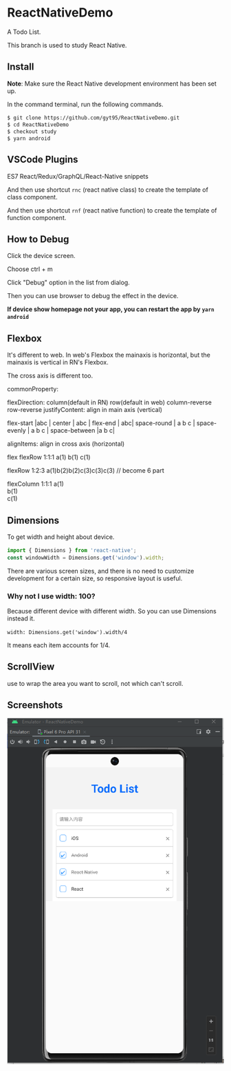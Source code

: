 # ReactNativeDemo

A Todo List.

This branch is used to study React Native.

## Install

**Note**: Make sure the React Native development environment has been set up.

In the command terminal, run the following commands.

    $ git clone https://github.com/gyt95/ReactNativeDemo.git
    $ cd ReactNativeDemo
    $ checkout study
    $ yarn android

## VSCode Plugins

ES7 React/Redux/GraphQL/React-Native snippets

And then use shortcut `rnc` (react native class) to create the template of class component.

And then use shortcut `rnf` (react native function) to create the template of function component.

## How to Debug

Click the device screen.

Choose ctrl + m

Click "Debug" option in the list from dialog.

Then you can use browser to debug the effect in the device. 

**If device show homepage not your app, you can restart the app by `yarn android`** 

## Flexbox

It's different to web. In web's Flexbox the mainaxis is horizontal, but the mainaxis is vertical in RN's Flexbox.

The cross axis is different too.

commonProperty:

flexDirection: column(default in RN)  row(default in web) column-reverse row-reverse
justifyContent: align in main axis (vertical)

  flex-start    |abc          |
  center        |     abc     |
  flex-end      |          abc|
  space-round   | a    b    c |
  space-evenly  |   a  b  c   |
  space-between |a     b     c|

alignItems: align in cross axis (horizontal)

flex
  flexRow 1:1:1
  a(1)  b(1)  c(1)

  flexRow 1:2:3
  a(1)b(2)b(2)c(3)c(3)c(3) // become 6 part  
  
  flexColumn 1:1:1
  a(1)  
  b(1)  
  c(1)

## Dimensions

To get width and height about device.

```js
import { Dimensions } from 'react-native';
const windowWidth = Dimensions.get('window').width;
```

There are various screen sizes, and there is no need to customize development for a certain size, so responsive layout is useful.

### Why not I use width: 100?

Because different device with different width. So you can use Dimensions instead it.

`width: Dimensions.get('window').width/4`

It means each item accounts for 1/4.



## ScrollView

use <ScrollView> to wrap the area you want to scroll, not <View> which can't scroll.

## Screenshots

![screenshot1](https://github.com/gyt95/ReactNativeDemo/blob/main/screenshots/image.png)

